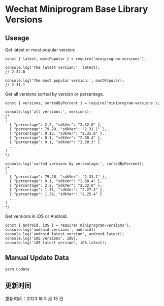 
# Wechat Miniprogram Base Library Versions

## Useage

Get latest or most popular version:

```;
const { latest, mostPopular } = require('miniprogram-versions');

console.log('The latest version:', latest);
// 2.32.0

console.log('The most popular version:', mostPopular);
// 2.31.1

```

Get all versions sorted by version or persentage.

```
const { versions, sortedByPercent } = require('miniprogram-versions');

console.log('all versions:', versions);
/*
[
  { "percentage": 2.2, "sdkVer": "2.32.0" },
  { "percentage": 79.28, "sdkVer": "2.31.1" },
  { "percentage": 0.15, "sdkVer": "2.31.0" },
  { "percentage": 8.1, "sdkVer": "2.30.4" },
  { "percentage": 0.1, "sdkVer": "2.30.3" }
  ...
]
*/

console.log('sorted versions by persentage:', sortedByPercent);
/*
[
  { "percentage": 79.28, "sdkVer": "2.31.1" },
  { "percentage": 8.1, "sdkVer": "2.30.4" },
  { "percentage": 2.2, "sdkVer": "2.32.0" },
  { "percentage": 1.75, "sdkVer": "2.27.3" },
  { "percentage": 1.39, "sdkVer": "2.25.4" }
  ...
]
*/
```

Get versions in iOS or Android.

```
const { android, iOS } = require('miniprogram-versions');
console.log('android versions', android);
console.log('android latest version', android.latest);
console.log('iOS versions', iOS);
console.log('iOS latest version', iOS.latest);
```

## Manual Update Data

```
yarn update
```

## 更新时间

更新时间：2023 年 5 月 13 日
